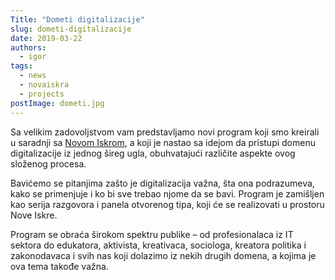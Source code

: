 ```yaml
---
Title: "Dometi digitalizacije"
slug: dometi-digitalizacije
date: 2019-03-22
authors:
  - igor
tags:
  - news
  - novaiskra
  - projects
postImage: dometi.jpg
---
```


 Sa velikim zadovoljstvom vam predstavljamo novi program koji smo kreirali u saradnji sa [Novom Iskrom](https://novaiskra.com/), a koji je nastao sa idejom da pristupi domenu digitalizacije iz jednog šireg ugla, obuhvatajući različite aspekte ovog složenog procesa.

<!--more-->

Bavićemo se pitanjima zašto je digitalizacija važna, šta ona podrazumeva, kako se primenjuje i ko bi sve trebao njome da se bavi. Program je zamišljen kao serija razgovora i panela otvorenog tipa, koji će se realizovati u prostoru Nove Iskre.

Program se obraća širokom spektru publike – od profesionalaca iz IT sektora do edukatora, aktivista, kreativaca, sociologa, kreatora politika i zakonodavaca i svih nas koji dolazimo iz nekih drugih domena, a kojima je ova tema takođe važna.
